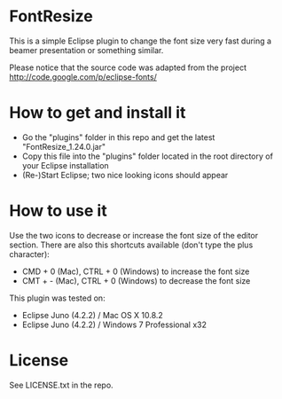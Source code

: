 FontResize
==========

This is a simple Eclipse plugin to change the font size very fast during a beamer
presentation or something similar.

Please notice that the source code was adapted from the project http://code.google.com/p/eclipse-fonts/

# How to get and install it

* Go the "plugins" folder in this repo and get the latest "FontResize_1.24.0.jar"
* Copy this file into the "plugins" folder located in the root directory of your Eclipse installation
* (Re-)Start Eclipse; two nice looking icons should appear

# How to use it

Use the two icons to decrease or increase the font size of the editor section. There are also this
shortcuts available (don't type the plus character):

* CMD + 0 (Mac), CTRL + 0 (Windows) to increase the font size
* CMT + - (Mac), CTRL + 0 (Windows) to decrease the font size

This plugin was tested on:
* Eclipse Juno (4.2.2) / Mac OS X 10.8.2
* Eclipse Juno (4.2.2) / Windows 7 Professional x32

# License

See LICENSE.txt in the repo.
